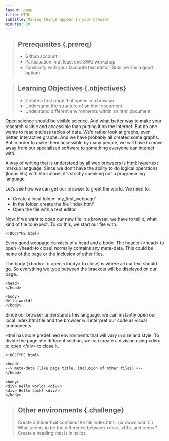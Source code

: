 ```yaml
---
layout: page
title: HTML
subtitle: Making things appear in your browser
minutes: 20
---
```

> ## Prerequisites {.prereq}
>
> * Github account
> * Participation in at least one SWC workshop
> * Familiarity with your favourite text editor (Sublime 2 is a good option)

> ## Learning Objectives {.objectives}
>
> * Create a first page that opens in a browser
> * Understand the structure of an html document
> * Understand different environments within an html document

Open science should be visible science. And what better
way to make your research visible and accessible than putting it on the 
internet. But no one wants to read endless tables of data. We’d rather
look at graphs, even better, interactive graphs.
And we have probably all created some graphs. But in order to make them 
accessible by many people, we will have to move away from our specialised
software to something everyone can interact with. 

A way of writing that is understood by all web browsers is html: 
hypertext markup language. Since we don’t have the ability to do 
logical operations (loops etc) with html alone, it’s strictly speaking 
not a programming language.

Let’s see how we can get our browser to greet the world. 
We need to:

* Create a local folder 'my_first_webpage'
* In the folder, create the file 'index.html'
* Open the file with a text editor

Now, if we want to open our new file in a browser, we have to tell it, what kind of
file to expect. To do this, we start our file with:

~~~ {.html}
<!DOCTYPE html>
~~~

Every good webpage consists of a head and a body. 
The header (&lt;head&gt; to open &lt;/head&gt;to close) normally
contains any meta-data. This could be name of the page or
the inclusion of other files. 

The body (&lt;body&gt; to open &lt;/body&gt; to close) is where all our text
should go. So everything we type between the brackets will be displayed 
on our page.

~~~ {.html}
<head> 
</head>

<body> 
Hello world!
</body> 
~~~

Since our browser understands this language, we can instantly 
open our local index.html file and the browser will interpret our
code as visual components. 

Html has more predefined environments that will vary in size and style. 
To divide the page into different section, we can create a division 
using &lt;div&gt; to open &lt;/div&gt; to close it. 

~~~ {.html}
<!DOCTYPE html>

<head> 
--> meta-data (like page title, inclusion of other files) <--
</head> 

<body> 
<div> Hello world! <div/>
<div> Hello back! <div/>
</body> 
~~~

<!-- > ## Other environments {.callout}
>
> <div> is not the only useful environment. There are environments that are 

and one or more of these: -->

> ## Other environments {.challenge}
>
> Create a folder that contains the file index.html. (or download it..)
> What seems to be the difference between &lt;div&gt;, &lt;h1&gt;, and &lt;em&gt;?
> Create a heading that is in italics.